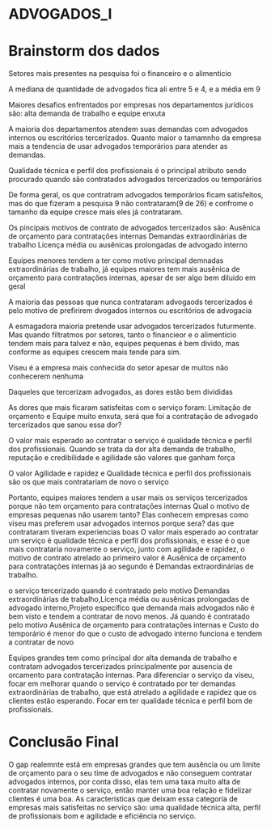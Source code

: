 # ADVOGADOS_I

# Brainstorm dos dados
Setores mais presentes na pesquisa foi o financeiro e o alimenticio

A mediana de quantidade de advogados fica ali entre 5 e 4, e a média em 9

Maiores desafios enfrentados por empresas nos departamentos jurídicos são:
alta demanda de trabalho e equipe enxuta

A maioria dos departamentos atendem suas demandas com advogados internos ou escritórios tercerizados. Quanto maior o tamamnho da empresa mais a tendencia de usar advogados temporários para atender as demandas.

Qualidade técnica e perfil dos profissionais é o principal atributo sendo procurado quando são contratados advogados tercerizados ou temporários

De forma geral, os que contratram advogados temporários ficam satisfeitos, mas do que fizeram a pesquisa 9 não contrataram(9 de 26) e confrome o tamanho da equipe cresce mais eles já contrataram.

Os pincipais motivos de contrato de advogados tercerizados são:
Ausênica de orçamento para contratações internas
Demandas extraordinárias de trabalho
Licença média ou ausênicas prolongadas de advogado interno

Equipes menores tendem a ter como motivo principal demnadas extraordinárias de trabalho, já equipes maiores tem mais ausênica de orçamento para contratações internas, apesar de ser algo bem diluido em geral

A maioria das pessoas que nunca contrataram advogaods tercerizados é pelo motivo de prefirirem dvogados internos ou escritórios de advogacia


A esmagadora maioria pretende usar advogados tercerizados futurmente. Mas quando filtratmos por setores, tanto o financieor e o alimenticio tendem mais para talvez e não, equipes pequenas é bem divido, mas conforme as equipes crescem mais tende para sim.

Viseu é a empresa mais conhecida do setor apesar de muitos não conhecerem nenhuma 

Daqueles que tercerizam advogados, as dores estão bem divididas 


As dores que mais ficaram satisfeitas com o serviço foram:
Limitação de orçamento e Equipe muito enxuta, será que foi a contratação de advogado tercerizados que sanou essa dor?

O valor mais esperado ao contratar o serviço é qualidade técnica e perfil dos profissionais. 
Quando se trata da dor alta demanda de trabalho, reputação e credibilidade e agilidade são valores que ganham força

O valor Agilidade e rapidez e Qualidade técnica e perfil dos profissionais são os que mais contratariam de novo o serviço


Portanto, equipes maiores tendem a usar mais os serviços tercerizados porque não tem orçamento para contratações internas
Qual o motivo de empresas pequenas não usarem tanto?
Elas conhecem empresas como viseu mas preferem usar advogados internos porque sera? das que contrataram tiveram experiencias boas
O valor mais esperado ao contratar um serviço é qualidade técnica e perfil dos profissionais, e esse é o que mais contrataria novamente o serviço, junto com agilidade e rapidez, o motivo de contrato atrelado ao primeiro valor é Ausênica de orçamento para contratações internas já ao segundo é 
Demandas extraordinárias de trabalho.

o serviço tercerizado quando é contratado pelo motivo Demandas extraordinárias de trabalho,Licença média ou ausênicas prolongadas de advogado interno,Projeto específico que demanda mais advogados não é bem visto e tendem a contratar de novo menos. Já quando é contratado pelo motivo Ausênica de orçamento para contratações internas e Custo do temporário é menor do que o custo de advogado interno funciona e tendem a contratar de novo

Equipes grandes tem como principal dor alta demanda de trabalho e contratam advogados tercerizados principalmente por ausencia de orcamento para contratação internas. Para diferenciar o serviço da viseu, focar em melhorar quando o serviço é contratado por ter demandas extraordinárias de trabalho, que está atrelado a agilidade e rapidez que os clientes estão esperando. Focar em ter qualidade técnica e perfil bom de profissionais.


# Conclusão Final
 O gap realemnte está em empresas grandes que tem ausência ou um limite de orçamento para o seu time de advogados e não conseguem contratar advogados internos, por conta disso, elas tem uma taxa muito alta de contratar novamente o serviço, então manter uma boa relação e fidelizar clientes é uma boa. As caracteristicas que deixam essa categoria de empresas mais satisfeitas no serviço são: uma qualidade técnica alta, perfil de profissionais bom e agilidade e eficiência no serviço.

